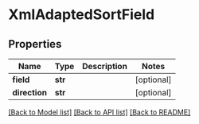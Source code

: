 # XmlAdaptedSortField

## Properties
Name | Type | Description | Notes
------------ | ------------- | ------------- | -------------
**field** | **str** |  | [optional] 
**direction** | **str** |  | [optional] 

[[Back to Model list]](../README.md#documentation-for-models) [[Back to API list]](../README.md#documentation-for-api-endpoints) [[Back to README]](../README.md)


